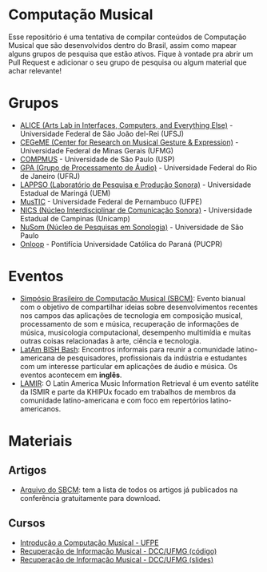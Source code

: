 # Computação Musical
Esse repositório é uma tentativa de compilar conteúdos de Computação
Musical que são desenvolvidos dentro do Brasil, assim como mapear alguns grupos
de pesquisa que estão ativos. Fique à vontade pra abrir um
Pull Request e adicionar o seu grupo de pesquisa ou algum material que achar
relevante!

# Grupos

* [ALICE (Arts Lab in Interfaces, Computers, and Everything Else)](https://alice.ufsj.edu.br/pt/about.html) - Universidade Federal de São João del-Rei (UFSJ)
* [CEGeME (Center for Research on Musical Gesture & Expression)](https://musica.ufmg.br/cegeme/) - Universidade Federal de Minas
  Gerais (UFMG)
* [COMPMUS](https://compmus.ime.usp.br/pt-br/) - Universidade de São Paulo (USP)
* [GPA (Grupo de Processamento de Áudio)](https://www.smt.ufrj.br/index.php/pt/) - Universidade Federal do Rio de Janeiro (UFRJ)
* [LAPPSO (Laboratório de Pesquisa e Produção Sonora)](http://www.dmc.uem.br/lappso/lappso/projetos/computacao-musical) -
  Universidade Estadual de Maringá (UEM)
* [MusTIC](https://mustic.cin.ufpe.br/) - Universidade Federal de Pernambuco
  (UFPE)
* [NICS (Núcleo Interdisciplinar de Comunicação Sonora)](https://www.nics.unicamp.br/) - Universidade Estadual de Campinas (Unicamp)
* [NuSom (Núcleo de Pesquisas em Sonologia)](https://nusom.eca.usp.br/) - Universidade de São Paulo
* [Onloop](https://www.ppgia.pucpr.br/pt/?q=node/241) - Pontifícia Universidade Católica do Paraná (PUCPR)

# Eventos

* [Simpósio Brasileiro de Computação Musical (SBCM)](https://www.sbc.org.br/2-uncategorised/1811-sbcm-simposio-brasileiro-de-computacao-musical): Evento bianual com o objetivo de compartilhar ideias sobre desenvolvimentos recentes nos campos das aplicações de tecnologia em composição musical, processamento de som e música, recuperação de informações de música, musicologia computacional, desempenho multimídia e muitas outras coisas relacionadas à arte, ciência e tecnologia.
* [LatAm BISH Bash](https://www.meetup.com/pt-BR/bish-bash-latam/events/): Encontros informais para reunir a comunidade latino-americana de pesquisadores, profissionais da indústria e estudantes com um interesse particular em aplicações de áudio e música. Os eventos acontecem em **inglês**.
* [LAMIR](https://lamir-workshop.github.io): O Latin America Music Information Retrieval é um evento satélite da ISMIR e parte da KHIPUx focado em trabalhos de membros da comunidade latino-americana e com foco em repertórios latino-americanos.

# Materiais
## Artigos
* [Arquivo do SBCM](https://compmus.ime.usp.br/sbcm/): tem a lista de todos
  os artigos já publicados na conferência gratuitamente para download.

## Cursos
* [Introdução a Computação Musical - UFPE](https://github.com/mustic-cin/computacao-musical-ufpe)
* [Recuperação de Informação Musical - DCC/UFMG (código)](https://github.com/flaviovdf/musica)
* [Recuperação de Informação Musical - DCC/UFMG (slides)](https://drive.google.com/drive/folders/1BTbgNaug9_yWKavxnnR2IrEVgoU3BLxC)
